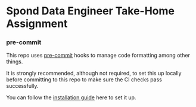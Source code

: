# Spond Data Engineer Take-Home Assignment

### pre-commit
This repo uses [pre-commit](https://pre-commit.com/) hooks to manage code formatting among other things.

It is strongly recommended, although not required, to set this up locally before committing to this repo to make sure the CI checks pass successfully.

You can follow the [installation guide](https://pre-commit.com/#installation) here to set it up.
